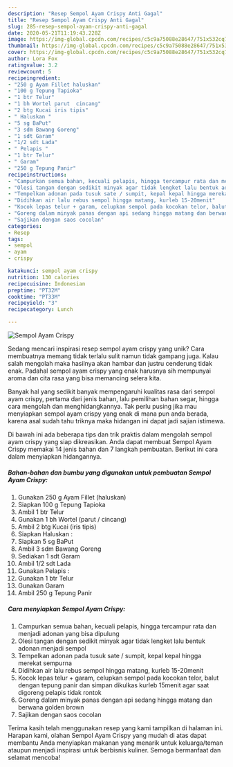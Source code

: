 ```yaml
---
description: "Resep Sempol Ayam Crispy Anti Gagal"
title: "Resep Sempol Ayam Crispy Anti Gagal"
slug: 285-resep-sempol-ayam-crispy-anti-gagal
date: 2020-05-21T11:19:43.228Z
image: https://img-global.cpcdn.com/recipes/c5c9a75088e28647/751x532cq70/sempol-ayam-crispy-foto-resep-utama.jpg
thumbnail: https://img-global.cpcdn.com/recipes/c5c9a75088e28647/751x532cq70/sempol-ayam-crispy-foto-resep-utama.jpg
cover: https://img-global.cpcdn.com/recipes/c5c9a75088e28647/751x532cq70/sempol-ayam-crispy-foto-resep-utama.jpg
author: Lora Fox
ratingvalue: 3.2
reviewcount: 5
recipeingredient:
- "250 g Ayam Fillet haluskan"
- "100 g Tepung Tapioka"
- "1 btr Telur"
- "1 bh Wortel parut  cincang"
- "2 btg Kucai iris tipis"
- " Haluskan "
- "5 sg BaPut"
- "3 sdm Bawang Goreng"
- "1 sdt Garam"
- "1/2 sdt Lada"
- " Pelapis "
- "1 btr Telur"
- " Garam"
- "250 g Tepung Panir"
recipeinstructions:
- "Campurkan semua bahan, kecuali pelapis, hingga tercampur rata dan menjadi adonan yang bisa dipulung"
- "Olesi tangan dengan sedikit minyak agar tidak lengket lalu bentuk adonan menjadi sempol"
- "Tempelkan adonan pada tusuk sate / sumpit, kepal kepal hingga merekat sempurna"
- "Didihkan air lalu rebus sempol hingga matang, kurleb 15-20menit"
- "Kocok lepas telur + garam, celupkan sempol pada kocokan telor, balut dengan tepung panir dan simpan dikulkas kurleb 15menit agar saat digoreng pelapis tidak rontok"
- "Goreng dalam minyak panas dengan api sedang hingga matang dan berwana golden brown"
- "Sajikan dengan saos cocolan"
categories:
- Resep
tags:
- sempol
- ayam
- crispy

katakunci: sempol ayam crispy 
nutrition: 130 calories
recipecuisine: Indonesian
preptime: "PT32M"
cooktime: "PT33M"
recipeyield: "3"
recipecategory: Lunch

---
```



![Sempol Ayam Crispy](https://img-global.cpcdn.com/recipes/c5c9a75088e28647/751x532cq70/sempol-ayam-crispy-foto-resep-utama.jpg)

Sedang mencari inspirasi resep sempol ayam crispy yang unik? Cara membuatnya memang tidak terlalu sulit namun tidak gampang juga. Kalau salah mengolah maka hasilnya akan hambar dan justru cenderung tidak enak. Padahal sempol ayam crispy yang enak harusnya sih mempunyai aroma dan cita rasa yang bisa memancing selera kita.

Banyak hal yang sedikit banyak mempengaruhi kualitas rasa dari sempol ayam crispy, pertama dari jenis bahan, lalu pemilihan bahan segar, hingga cara mengolah dan menghidangkannya. Tak perlu pusing jika mau menyiapkan sempol ayam crispy yang enak di mana pun anda berada, karena asal sudah tahu triknya maka hidangan ini dapat jadi sajian istimewa.




Di bawah ini ada beberapa tips dan trik praktis dalam mengolah sempol ayam crispy yang siap dikreasikan. Anda dapat membuat Sempol Ayam Crispy memakai 14 jenis bahan dan 7 langkah pembuatan. Berikut ini cara dalam menyiapkan hidangannya.

<!--inarticleads1-->

##### Bahan-bahan dan bumbu yang digunakan untuk pembuatan Sempol Ayam Crispy:

1. Gunakan 250 g Ayam Fillet (haluskan)
1. Siapkan 100 g Tepung Tapioka
1. Ambil 1 btr Telur
1. Gunakan 1 bh Wortel (parut / cincang)
1. Ambil 2 btg Kucai (iris tipis)
1. Siapkan  Haluskan :
1. Siapkan 5 sg BaPut
1. Ambil 3 sdm Bawang Goreng
1. Sediakan 1 sdt Garam
1. Ambil 1/2 sdt Lada
1. Gunakan  Pelapis :
1. Gunakan 1 btr Telur
1. Gunakan  Garam
1. Ambil 250 g Tepung Panir




<!--inarticleads2-->

##### Cara menyiapkan Sempol Ayam Crispy:

1. Campurkan semua bahan, kecuali pelapis, hingga tercampur rata dan menjadi adonan yang bisa dipulung
1. Olesi tangan dengan sedikit minyak agar tidak lengket lalu bentuk adonan menjadi sempol
1. Tempelkan adonan pada tusuk sate / sumpit, kepal kepal hingga merekat sempurna
1. Didihkan air lalu rebus sempol hingga matang, kurleb 15-20menit
1. Kocok lepas telur + garam, celupkan sempol pada kocokan telor, balut dengan tepung panir dan simpan dikulkas kurleb 15menit agar saat digoreng pelapis tidak rontok
1. Goreng dalam minyak panas dengan api sedang hingga matang dan berwana golden brown
1. Sajikan dengan saos cocolan




Terima kasih telah menggunakan resep yang kami tampilkan di halaman ini. Harapan kami, olahan Sempol Ayam Crispy yang mudah di atas dapat membantu Anda menyiapkan makanan yang menarik untuk keluarga/teman ataupun menjadi inspirasi untuk berbisnis kuliner. Semoga bermanfaat dan selamat mencoba!
